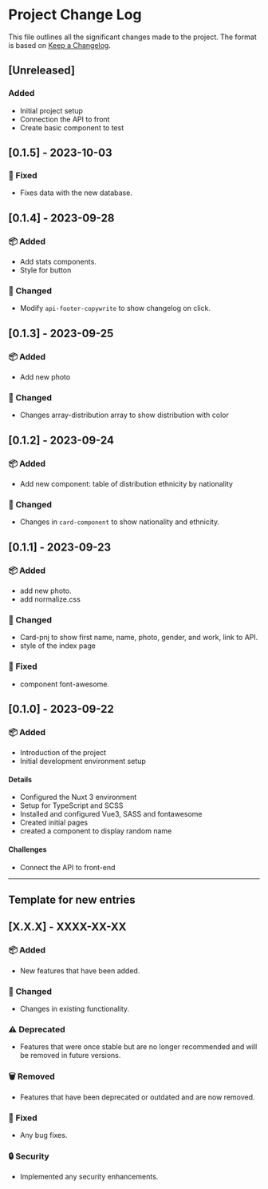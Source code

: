 # Project Change Log

This file outlines all the significant changes made to the project. The format is based on [Keep a Changelog](https://keepachangelog.com/en/1.0.0/).

## [Unreleased]

### Added
- Initial project setup
- Connection the API to front
- Create basic component to test

## [0.1.5] - 2023-10-03

### 🐛 Fixed
- Fixes data with the new database.


## [0.1.4] - 2023-09-28

### 📦 Added
- Add stats components.
- Style for button

### 🔄 Changed
- Modify `api-footer-copywrite` to show changelog on click.

## [0.1.3] - 2023-09-25

### 📦 Added
- Add new photo

### 🔄 Changed
- Changes array-distribution array to show distribution with color



## [0.1.2] - 2023-09-24

### 📦 Added
- Add new component: table of distribution ethnicity by nationality

### 🔄 Changed
- Changes in `card-component` to show nationality and ethnicity.


## [0.1.1] - 2023-09-23

### 📦 Added
- add new photo.
- add normalize.css

### 🔄 Changed
- Card-pnj to show first name, name, photo, gender, and work, link to API.
- style of the index page


### 🐛 Fixed
- component font-awesome.


## [0.1.0] - 2023-09-22

### 📦 Added
- Introduction of the project
- Initial development environment setup

#### Details

- Configured the Nuxt 3 environment
- Setup for TypeScript and SCSS
- Installed and configured Vue3, SASS and fontawesome
- Created initial pages
- created a component to display random name

####  Challenges

- Connect the API to front-end

---



## Template for new entries

## [X.X.X] - XXXX-XX-XX

### 📦 Added
- New features that have been added.

### 🔄 Changed
- Changes in existing functionality.

### ⚠️ Deprecated
- Features that were once stable but are no longer recommended and will be removed in future versions.

### 🗑️ Removed
- Features that have been deprecated or outdated and are now removed.

### 🐛 Fixed
- Any bug fixes.

### 🔒 Security
- Implemented any security enhancements.

